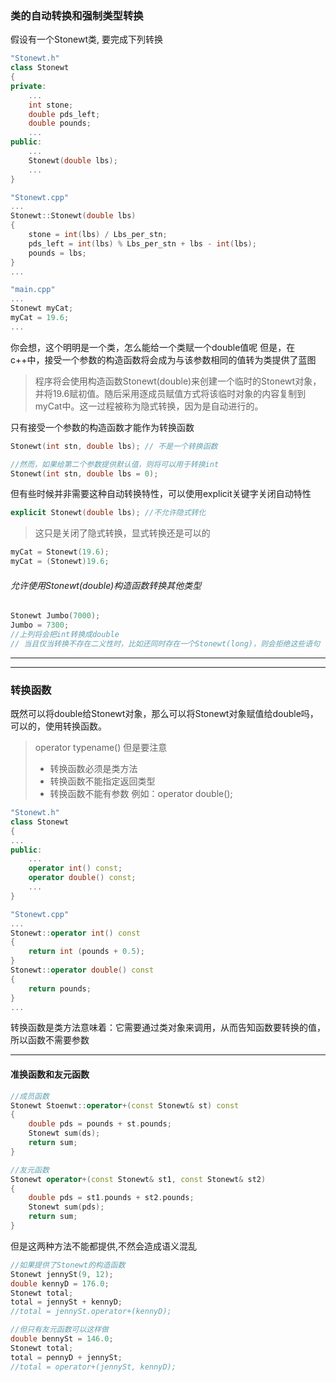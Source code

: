### 类的自动转换和强制类型转换
假设有一个Stonewt类, 要完成下列转换
```c++
"Stonewt.h"
class Stonewt
{
private:
    ...
    int stone;
    double pds_left;
    double pounds;
    ...
public:
    ...
    Stonewt(double lbs);
    ...
}

"Stonewt.cpp"
...
Stonewt::Stonewt(double lbs)
{
    stone = int(lbs) / Lbs_per_stn;
    pds_left = int(lbs) % Lbs_per_stn + lbs - int(lbs);
    pounds = lbs;
}
...

"main.cpp"
...
Stonewt myCat;
myCat = 19.6;
...
```
你会想，这个明明是一个类，怎么能给一个类赋一个double值呢
但是，在c++中，接受一个参数的构造函数将会成为与该参数相同的值转为类提供了蓝图
> 程序将会使用构造函数Stonewt(double)来创建一个临时的Stonewt对象，并将19.6赋初值。随后采用逐成员赋值方式将该临时对象的内容复制到myCat中。这一过程被称为隐式转换，因为是自动进行的。

只有接受一个参数的构造函数才能作为转换函数
```c++
Stonewt(int stn, double lbs); // 不是一个转换函数

//然而，如果给第二个参数提供默认值，则将可以用于转换int
Stonewt(int stn, double lbs = 0);
```
但有些时候并非需要这种自动转换特性，可以使用explicit关键字关闭自动特性
```c++
explicit Stonewt(double lbs); //不允许隐式转化
```
> 这只是关闭了隐式转换，显式转换还是可以的
```c++
myCat = Stonewt(19.6);
myCat = (Stonewt)19.6;
```

###### 允许使用Stonewt(double)构造函数转换其他类型
```c++
Stonewt Jumbo(7000);
Jumbo = 7300;
//上列将会把int转换成double
// 当且仅当转换不存在二义性时，比如还同时存在一个Stonewt(long)，则会拒绝这些语句
```
--- 
---

### 转换函数
既然可以将double给Stonewt对象，那么可以将Stonewt对象赋值给double吗，可以的，使用转换函数。

> operator typename()
> 但是要注意
> * 转换函数必须是类方法
> * 转换函数不能指定返回类型
> * 转换函数不能有参数
> 例如：operator double();

```c++
"Stonewt.h"
class Stonewt
{
...
public:
    ...
    operator int() const;
    operator double() const;
    ...
}

"Stonewt.cpp"
...
Stonewt::operator int() const
{
    return int (pounds + 0.5);
}
Stonewt::operator double() const
{
    return pounds;
}
...
```
转换函数是类方法意味着：它需要通过类对象来调用，从而告知函数要转换的值，所以函数不需要参数

---
#### 准换函数和友元函数
```c++
//成员函数
Stonewt Stoenwt::operator+(const Stonewt& st) const
{
    double pds = pounds + st.pounds;
    Stonewt sum(ds);
    return sum;
} 

//友元函数
Stonewt operator+(const Stonewt& st1, const Stonewt& st2)
{
    double pds = st1.pounds + st2.pounds;
    Stonewt sum(pds);
    return sum;
}
```
但是这两种方法不能都提供,不然会造成语义混乱
```c++
//如果提供了Stonewt的构造函数
Stonewt jennySt(9, 12);
double kennyD = 176.0;
Stonewt total;
total = jennySt + kennyD;
//total = jennySt.operator+(kennyD);

//但只有友元函数可以这样做
double bennySt = 146.0;
Stonewt total;
total = pennyD + jennySt;
//total = operator+(jennySt, kennyD);
```